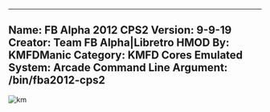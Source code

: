 -----------------------
Name: FB Alpha 2012 CPS2
Version: 9-9-19
Creator: Team FB Alpha|Libretro
HMOD By: KMFDManic
Category: KMFD Cores
Emulated System: Arcade
Command Line Argument: /bin/fba2012-cps2
-----------------------
![km](https://i.imgur.com/gUg6DLj.png)
